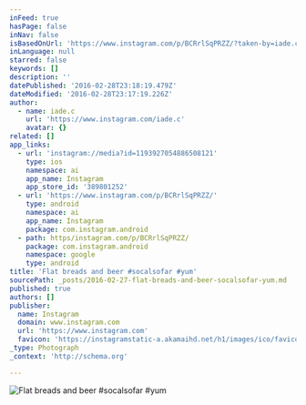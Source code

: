 ```yaml
---
inFeed: true
hasPage: false
inNav: false
isBasedOnUrl: 'https://www.instagram.com/p/BCRrlSqPRZZ/?taken-by=iade.c'
inLanguage: null
starred: false
keywords: []
description: ''
datePublished: '2016-02-28T23:18:19.479Z'
dateModified: '2016-02-28T23:17:19.226Z'
author:
  - name: iade.c
    url: 'https://www.instagram.com/iade.c'
    avatar: {}
related: []
app_links:
  - url: 'instagram://media?id=1193927054886508121'
    type: ios
    namespace: ai
    app_name: Instagram
    app_store_id: '389801252'
  - url: 'https://www.instagram.com/p/BCRrlSqPRZZ/'
    type: android
    namespace: ai
    app_name: Instagram
    package: com.instagram.android
  - path: https/instagram.com/p/BCRrlSqPRZZ/
    package: com.instagram.android
    namespace: google
    type: android
title: 'Flat breads and beer #socalsofar #yum'
sourcePath: _posts/2016-02-27-flat-breads-and-beer-socalsofar-yum.md
published: true
authors: []
publisher:
  name: Instagram
  domain: www.instagram.com
  url: 'https://www.instagram.com'
  favicon: 'https://instagramstatic-a.akamaihd.net/h1/images/ico/favicon.ico/7cdab0872b15.ico'
_type: Photograph
_context: 'http://schema.org'

---
```

![Flat breads and beer #socalsofar #yum](https://s3-us-west-2.amazonaws.com/the-grid-img/p/acc0426cd1228e744b18af74fc9d7e95c5cdccaa.jpg)